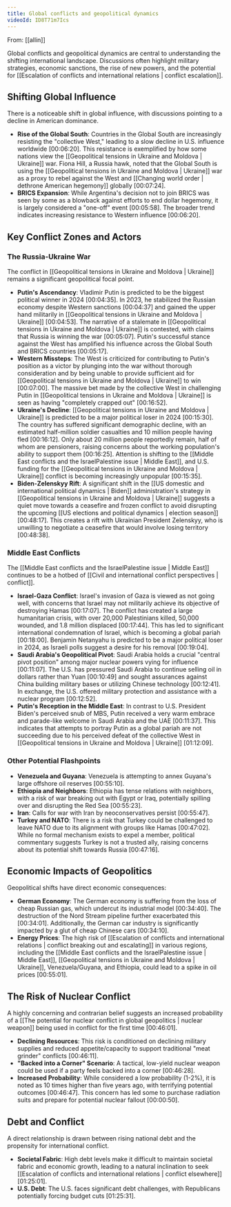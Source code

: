 ```yaml
---
title: Global conflicts and geopolitical dynamics
videoId: ID8T71m7Ics
---
```


From: [[allin]] <br/> 

Global conflicts and geopolitical dynamics are central to understanding the shifting international landscape. Discussions often highlight military strategies, economic sanctions, the rise of new powers, and the potential for [[Escalation of conflicts and international relations | conflict escalation]].

## Shifting Global Influence

There is a noticeable shift in global influence, with discussions pointing to a decline in American dominance.
*   **Rise of the Global South**: Countries in the Global South are increasingly resisting the "collective West," leading to a slow decline in U.S. influence worldwide <a class="yt-timestamp" data-t="00:06:20">[00:06:20]</a>. This resistance is exemplified by how some nations view the [[Geopolitical tensions in Ukraine and Moldova | Ukraine]] war. Fiona Hill, a Russia hawk, noted that the Global South is using the [[Geopolitical tensions in Ukraine and Moldova | Ukraine]] war as a proxy to rebel against the West and [[Changing world order | dethrone American hegemony]] globally <a class="yt-timestamp" data-t="00:07:24">[00:07:24]</a>.
*   **BRICS Expansion**: While Argentina's decision not to join BRICS was seen by some as a blowback against efforts to end dollar hegemony, it is largely considered a "one-off" event <a class="yt-timestamp" data-t="00:05:58">[00:05:58]</a>. The broader trend indicates increasing resistance to Western influence <a class="yt-timestamp" data-t="00:06:20">[00:06:20]</a>.

## Key Conflict Zones and Actors

### The Russia-Ukraine War
The conflict in [[Geopolitical tensions in Ukraine and Moldova | Ukraine]] remains a significant geopolitical focal point.
*   **Putin's Ascendancy**: Vladimir Putin is predicted to be the biggest political winner in 2024 <a class="yt-timestamp" data-t="00:04:35">[00:04:35]</a>. In 2023, he stabilized the Russian economy despite Western sanctions <a class="yt-timestamp" data-t="00:04:37">[00:04:37]</a> and gained the upper hand militarily in [[Geopolitical tensions in Ukraine and Moldova | Ukraine]] <a class="yt-timestamp" data-t="00:04:53">[00:04:53]</a>. The narrative of a stalemate in [[Geopolitical tensions in Ukraine and Moldova | Ukraine]] is contested, with claims that Russia is winning the war <a class="yt-timestamp" data-t="00:05:07">[00:05:07]</a>. Putin's successful stance against the West has amplified his influence across the Global South and BRICS countries <a class="yt-timestamp" data-t="00:05:17">[00:05:17]</a>.
*   **Western Missteps**: The West is criticized for contributing to Putin's position as a victor by plunging into the war without thorough consideration and by being unable to provide sufficient aid for [[Geopolitical tensions in Ukraine and Moldova | Ukraine]] to win <a class="yt-timestamp" data-t="00:07:00">[00:07:00]</a>. The massive bet made by the collective West in challenging Putin in [[Geopolitical tensions in Ukraine and Moldova | Ukraine]] is seen as having "completely crapped out" <a class="yt-timestamp" data-t="00:16:52">[00:16:52]</a>.
*   **Ukraine's Decline**: [[Geopolitical tensions in Ukraine and Moldova | Ukraine]] is predicted to be a major political loser in 2024 <a class="yt-timestamp" data-t="00:15:30">[00:15:30]</a>. The country has suffered significant demographic decline, with an estimated half-million soldier casualties and 10 million people having fled <a class="yt-timestamp" data-t="00:16:12">[00:16:12]</a>. Only about 20 million people reportedly remain, half of whom are pensioners, raising concerns about the working population's ability to support them <a class="yt-timestamp" data-t="00:16:25">[00:16:25]</a>. Attention is shifting to the [[Middle East conflicts and the IsraelPalestine issue | Middle East]], and U.S. funding for the [[Geopolitical tensions in Ukraine and Moldova | Ukraine]] conflict is becoming increasingly unpopular <a class="yt-timestamp" data-t="00:15:35">[00:15:35]</a>.
*   **Biden-Zelenskyy Rift**: A significant shift in the [[US domestic and international political dynamics | Biden]] administration's strategy in [[Geopolitical tensions in Ukraine and Moldova | Ukraine]] suggests a quiet move towards a ceasefire and frozen conflict to avoid disrupting the upcoming [[US elections and political dynamics | election season]] <a class="yt-timestamp" data-t="00:48:17">[00:48:17]</a>. This creates a rift with Ukrainian President Zelenskyy, who is unwilling to negotiate a ceasefire that would involve losing territory <a class="yt-timestamp" data-t="00:48:38">[00:48:38]</a>.

### Middle East Conflicts
The [[Middle East conflicts and the IsraelPalestine issue | Middle East]] continues to be a hotbed of [[Civil and international conflict perspectives | conflict]].
*   **Israel-Gaza Conflict**: Israel's invasion of Gaza is viewed as not going well, with concerns that Israel may not militarily achieve its objective of destroying Hamas <a class="yt-timestamp" data-t="00:17:07">[00:17:07]</a>. The conflict has created a large humanitarian crisis, with over 20,000 Palestinians killed, 50,000 wounded, and 1.8 million displaced <a class="yt-timestamp" data-t="00:17:44">[00:17:44]</a>. This has led to significant international condemnation of Israel, which is becoming a global pariah <a class="yt-timestamp" data-t="00:18:00">[00:18:00]</a>. Benjamin Netanyahu is predicted to be a major political loser in 2024, as Israeli polls suggest a desire for his removal <a class="yt-timestamp" data-t="00:19:04">[00:19:04]</a>.
*   **Saudi Arabia's Geopolitical Pivot**: Saudi Arabia holds a crucial "central pivot position" among major nuclear powers vying for influence <a class="yt-timestamp" data-t="00:11:07">[00:11:07]</a>. The U.S. has pressured Saudi Arabia to continue selling oil in dollars rather than Yuan <a class="yt-timestamp" data-t="00:10:49">[00:10:49]</a> and sought assurances against China building military bases or utilizing Chinese technology <a class="yt-timestamp" data-t="00:12:41">[00:12:41]</a>. In exchange, the U.S. offered military protection and assistance with a nuclear program <a class="yt-timestamp" data-t="00:12:52">[00:12:52]</a>.
*   **Putin's Reception in the Middle East**: In contrast to U.S. President Biden's perceived snub of MBS, Putin received a very warm embrace and parade-like welcome in Saudi Arabia and the UAE <a class="yt-timestamp" data-t="00:11:37">[00:11:37]</a>. This indicates that attempts to portray Putin as a global pariah are not succeeding due to his perceived defeat of the collective West in [[Geopolitical tensions in Ukraine and Moldova | Ukraine]] <a class="yt-timestamp" data-t="00:12:09">[01:12:09]</a>.

### Other Potential Flashpoints
*   **Venezuela and Guyana**: Venezuela is attempting to annex Guyana's large offshore oil reserves <a class="yt-timestamp" data-t="00:55:10">[00:55:10]</a>.
*   **Ethiopia and Neighbors**: Ethiopia has tense relations with neighbors, with a risk of war breaking out with Egypt or Iraq, potentially spilling over and disrupting the Red Sea <a class="yt-timestamp" data-t="00:55:23">[00:55:23]</a>.
*   **Iran**: Calls for war with Iran by neoconservatives persist <a class="yt-timestamp" data-t="00:55:47">[00:55:47]</a>.
*   **Turkey and NATO**: There is a risk that Turkey could be challenged to leave NATO due to its alignment with groups like Hamas <a class="yt-timestamp" data-t="00:47:02">[00:47:02]</a>. While no formal mechanism exists to expel a member, political commentary suggests Turkey is not a trusted ally, raising concerns about its potential shift towards Russia <a class="yt-timestamp" data-t="00:47:16">[00:47:16]</a>.

## Economic Impacts of Geopolitics
Geopolitical shifts have direct economic consequences:
*   **German Economy**: The German economy is suffering from the loss of cheap Russian gas, which undercut its industrial model <a class="yt-timestamp" data-t="00:34:40">[00:34:40]</a>. The destruction of the Nord Stream pipeline further exacerbated this <a class="yt-timestamp" data-t="00:34:01">[00:34:01]</a>. Additionally, the German car industry is significantly impacted by a glut of cheap Chinese cars <a class="yt-timestamp" data-t="00:34:10">[00:34:10]</a>.
*   **Energy Prices**: The high risk of [[Escalation of conflicts and international relations | conflict breaking out and escalating]] in various regions, including the [[Middle East conflicts and the IsraelPalestine issue | Middle East]], [[Geopolitical tensions in Ukraine and Moldova | Ukraine]], Venezuela/Guyana, and Ethiopia, could lead to a spike in oil prices <a class="yt-timestamp" data-t="00:55:01">[00:55:01]</a>.

## The Risk of Nuclear Conflict
A highly concerning and contrarian belief suggests an increased probability of a [[The potential for nuclear conflict in global geopolitics | nuclear weapon]] being used in conflict for the first time <a class="yt-timestamp" data-t="00:46:01">[00:46:01]</a>.
*   **Declining Resources**: This risk is conditioned on declining military supplies and reduced appetite/capacity to support traditional "meat grinder" conflicts <a class="yt-timestamp" data-t="00:46:11">[00:46:11]</a>.
*   **"Backed into a Corner" Scenario**: A tactical, low-yield nuclear weapon could be used if a party feels backed into a corner <a class="yt-timestamp" data-t="00:46:28">[00:46:28]</a>.
*   **Increased Probability**: While considered a low probability (1-2%), it is noted as 10 times higher than five years ago, with terrifying potential outcomes <a class="yt-timestamp" data-t="00:46:47">[00:46:47]</a>. This concern has led some to purchase radiation suits and prepare for potential nuclear fallout <a class="yt-timestamp" data-t="00:00:50">[00:00:50]</a>.

## Debt and Conflict
A direct relationship is drawn between rising national debt and the propensity for international conflict.
*   **Societal Fabric**: High debt levels make it difficult to maintain societal fabric and economic growth, leading to a natural inclination to seek [[Escalation of conflicts and international relations | conflict elsewhere]] <a class="yt-timestamp" data-t="01:25:01">[01:25:01]</a>.
*   **U.S. Debt**: The U.S. faces significant debt challenges, with Republicans potentially forcing budget cuts <a class="yt-timestamp" data-t="01:25:31">[01:25:31]</a>.